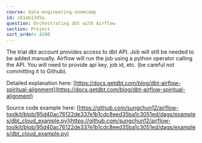 ```yaml
---
course: data-engineering-zoomcamp
id: c81e613d5a
question: Orchestrating dbt with Airflow
section: Project
sort_order: 4280
---
```


The trial dbt account provides access to dbt API. Job will still be needed to be added manually. Airflow will run the job using a python operator calling the API. You will need to provide api key, job id, etc. (be careful not committing it to Github).

Detailed explanation here: [https://docs.getdbt.com/blog/dbt-airflow-spiritual-alignment](https://docs.getdbt.com/blog/dbt-airflow-spiritual-alignment)

Source code example here: [https://github.com/sungchun12/airflow-toolkit/blob/95d40ac76122de337e1b1cdc8eed35ba1c3051ed/dags/examples/dbt_cloud_example.py](https://github.com/sungchun12/airflow-toolkit/blob/95d40ac76122de337e1b1cdc8eed35ba1c3051ed/dags/examples/dbt_cloud_example.py)

